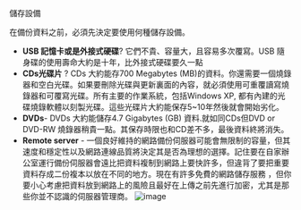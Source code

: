 [Title]: # (儲存設備)
[Difficulty]: # (進階)
[Order]: # (3)

儲存設備

在備份資料之前，必須先決定要使用何種儲存設備。

* **USB 記憶卡或是外接式硬碟**? 它們不貴、容量大，且容易多次覆寫。USB 隨身碟的使用壽命大約是十年，比外接式硬碟要久一點
*  **CDs光碟片** ? CDs 大約能存700 Megabytes (MB)的資料。你還需要一個燒錄器和空白光碟。如果要刪除光碟與更新裏面的內容，就必須使用可重覆讀寫燒錄器和可覆寫光碟。所有主要的作業系統，包括Windows XP, 都有內建的光碟燒錄軟體以刻製光碟。這些光碟片大約能保存5~10年然後就會開始劣化。
*  **DVDs**- DVDs 大約能儲存4.7 Gigabytes (GB) 資料.就如同CDs但DVD or DVD-RW 燒錄器稍貴一點。其保存時限也和CD差不多，最後資料終將消失。
*  **Remote server** - 一個良好維持的網路備份伺服器可能會無限制的容量，但其速度和穩定性以及網路連線品質將決定其是否為理想的選擇。記住要在自家辦公室運行備份伺服器會遠比把資料複制到網路上要快許多，但違背了要把重要資料存成二份複本以放在不同的地方。現在有許多免費的網路儲存服務 ，但你要小心考慮把資料放到網路上的風險且最好在上傳之前先進行加密，尤其是那些你並不認識的伺服器管理商。 
![image](deleting2.png)